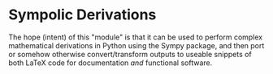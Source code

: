 # Sympolic Derivations

The hope (intent) of this "module" is that it can be used to perform complex mathematical derivations in Python using the Sympy package, and then port or somehow otherwise convert/transform outputs to useable snippets of both LaTeX code for documentation *and* functional software.